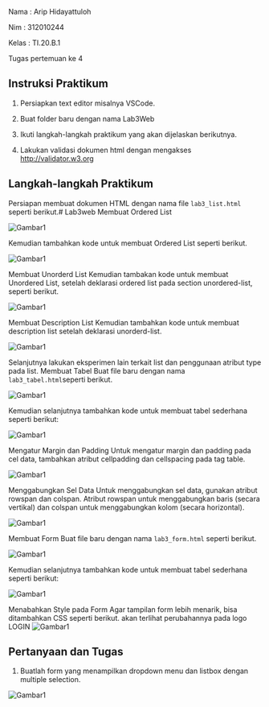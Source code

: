 Nama : Arip Hidayattuloh

Nim : 312010244

Kelas : TI.20.B.1

Tugas pertemuan ke 4

## Instruksi Praktikum

1. Persiapkan text editor misalnya VSCode.

2. Buat folder baru dengan nama Lab3Web

3. Ikuti langkah-langkah praktikum yang akan dijelaskan berikutnya.

4. Lakukan validasi dokumen html dengan mengakses http://validator.w3.org

## Langkah-langkah Praktikum

Persiapan membuat dokumen HTML dengan nama file `lab3_list.html` seperti berikut.# Lab3web
Membuat Ordered List

![Gambar1](Screenshot/ss1.png) 

Kemudian tambahkan kode untuk membuat Ordered List seperti berikut.

![Gambar1](Screenshot/ss2.png) 

Membuat Unorderd List
Kemudian tambakan kode untuk membuat Unordered List, setelah deklarasi ordered list pada
section unordered-list, seperti berikut.

![Gambar1](Screenshot/ss3.png) 

Membuat Description List
Kemudian tambahkan kode untuk membuat description list setelah deklarasi unorderd-list.

![Gambar1](Screenshot/ss4.png) 

Selanjutnya lakukan eksperimen lain terkait list dan penggunaan atribut type pada list.
Membuat Tabel
Buat file baru dengan nama `lab3_tabel.html`seperti berikut.

![Gambar1](Screenshot/ss5.png) 

Kemudian selanjutnya tambahkan kode untuk membuat tabel sederhana seperti berikut:

![Gambar1](Screenshot/ss6.png) 

Mengatur Margin dan Padding
Untuk mengatur margin dan padding pada cel data, tambahkan atribut cellpadding dan
cellspacing pada tag table.

![Gambar1](Screenshot/ss7.png) 

Menggabungkan Sel Data
Untuk menggabungkan sel data, gunakan atribut rowspan dan colspan. Atribut rowspan untuk
menggabungkan baris (secara vertikal) dan colspan untuk menggabungkan kolom (secara
horizontal).

![Gambar1](Screenshot/ss8.png) 

Membuat Form
Buat file baru dengan nama `lab3_form.html` seperti berikut.

![Gambar1](Screenshot/ss9.png) 

Kemudian selanjutnya tambahkan kode untuk membuat tabel sederhana seperti berikut:


![Gambar1](Screenshot/ss10.png) 

Menabahkan Style pada Form
Agar tampilan form lebih menarik, bisa ditambahkan CSS seperti berikut.
akan terlihat perubahannya pada logo LOGIN
![Gambar1](Screenshot/ss11.png) 

## Pertanyaan dan Tugas

1. Buatlah form yang menampilkan dropdown menu dan listbox dengan multiple selection.


![Gambar1](Screenshot/ss12.png) 